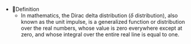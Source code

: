 - 📝Definition
    - In mathematics, the Dirac delta distribution ($\delta$ distribution), also known as the unit impulse, is a generalized function or distribution over the real numbers, whose value is zero everywhere except at zero, and whose integral over the entire real line is equal to one.
    